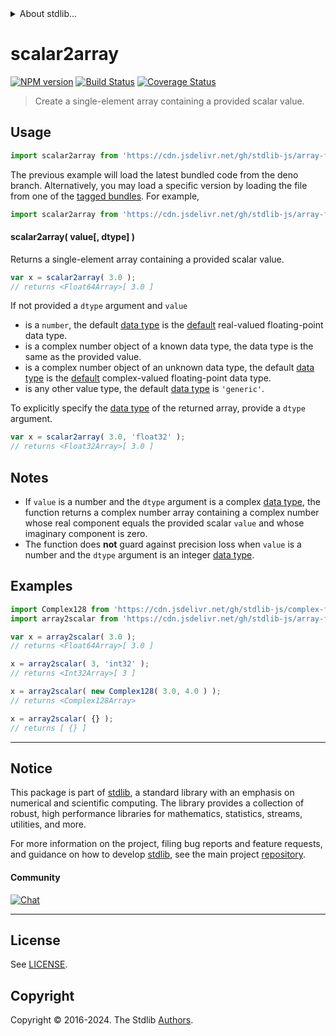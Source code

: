 <!--

@license Apache-2.0

Copyright (c) 2024 The Stdlib Authors.

Licensed under the Apache License, Version 2.0 (the "License");
you may not use this file except in compliance with the License.
You may obtain a copy of the License at

   http://www.apache.org/licenses/LICENSE-2.0

Unless required by applicable law or agreed to in writing, software
distributed under the License is distributed on an "AS IS" BASIS,
WITHOUT WARRANTIES OR CONDITIONS OF ANY KIND, either express or implied.
See the License for the specific language governing permissions and
limitations under the License.

-->


<details>
  <summary>
    About stdlib...
  </summary>
  <p>We believe in a future in which the web is a preferred environment for numerical computation. To help realize this future, we've built stdlib. stdlib is a standard library, with an emphasis on numerical and scientific computation, written in JavaScript (and C) for execution in browsers and in Node.js.</p>
  <p>The library is fully decomposable, being architected in such a way that you can swap out and mix and match APIs and functionality to cater to your exact preferences and use cases.</p>
  <p>When you use stdlib, you can be absolutely certain that you are using the most thorough, rigorous, well-written, studied, documented, tested, measured, and high-quality code out there.</p>
  <p>To join us in bringing numerical computing to the web, get started by checking us out on <a href="https://github.com/stdlib-js/stdlib">GitHub</a>, and please consider <a href="https://opencollective.com/stdlib">financially supporting stdlib</a>. We greatly appreciate your continued support!</p>
</details>

# scalar2array

[![NPM version][npm-image]][npm-url] [![Build Status][test-image]][test-url] [![Coverage Status][coverage-image]][coverage-url] <!-- [![dependencies][dependencies-image]][dependencies-url] -->

> Create a single-element array containing a provided scalar value.

<!-- Section to include introductory text. Make sure to keep an empty line after the intro `section` element and another before the `/section` close. -->

<section class="intro">

</section>

<!-- /.intro -->

<!-- Package usage documentation. -->



<section class="usage">

## Usage

```javascript
import scalar2array from 'https://cdn.jsdelivr.net/gh/stdlib-js/array-from-scalar@deno/mod.js';
```
The previous example will load the latest bundled code from the deno branch. Alternatively, you may load a specific version by loading the file from one of the [tagged bundles](https://github.com/stdlib-js/array-from-scalar/tags). For example,

```javascript
import scalar2array from 'https://cdn.jsdelivr.net/gh/stdlib-js/array-from-scalar@v0.1.0-deno/mod.js';
```

#### scalar2array( value\[, dtype] )

Returns a single-element array containing a provided scalar value.

```javascript
var x = scalar2array( 3.0 );
// returns <Float64Array>[ 3.0 ]
```

If not provided a `dtype` argument and `value`

-   is a `number`, the default [data type][@stdlib/array/dtypes] is the [default][@stdlib/array/defaults] real-valued floating-point data type.
-   is a complex number object of a known data type, the data type is the same as the provided value.
-   is a complex number object of an unknown data type, the default [data type][@stdlib/array/dtypes] is the [default][@stdlib/array/defaults] complex-valued floating-point data type.
-   is any other value type, the default [data type][@stdlib/array/dtypes] is `'generic'`.

To explicitly specify the [data type][@stdlib/array/dtypes] of the returned array, provide a `dtype` argument.

```javascript
var x = scalar2array( 3.0, 'float32' );
// returns <Float32Array>[ 3.0 ]
```

</section>

<!-- /.usage -->

<!-- Package usage notes. Make sure to keep an empty line after the `section` element and another before the `/section` close. -->

<section class="notes">

## Notes

-   If `value` is a number and the `dtype` argument is a complex [data type][@stdlib/array/dtypes], the function returns a complex number array containing a complex number whose real component equals the provided scalar `value` and whose imaginary component is zero.
-   The function does **not** guard against precision loss when `value` is a number and the `dtype` argument is an integer [data type][@stdlib/array/dtypes].

</section>

<!-- /.notes -->

<!-- Package usage examples. -->

<section class="examples">

## Examples

<!-- eslint no-undef: "error" -->

```javascript
import Complex128 from 'https://cdn.jsdelivr.net/gh/stdlib-js/complex-float64@deno/mod.js';
import array2scalar from 'https://cdn.jsdelivr.net/gh/stdlib-js/array-from-scalar@deno/mod.js';

var x = array2scalar( 3.0 );
// returns <Float64Array>[ 3.0 ]

x = array2scalar( 3, 'int32' );
// returns <Int32Array>[ 3 ]

x = array2scalar( new Complex128( 3.0, 4.0 ) );
// returns <Complex128Array>

x = array2scalar( {} );
// returns [ {} ]
```

</section>

<!-- /.examples -->

<!-- Section to include cited references. If references are included, add a horizontal rule *before* the section. Make sure to keep an empty line after the `section` element and another before the `/section` close. -->

<section class="references">

</section>

<!-- /.references -->

<!-- Section for related `stdlib` packages. Do not manually edit this section, as it is automatically populated. -->

<section class="related">

</section>

<!-- /.related -->

<!-- Section for all links. Make sure to keep an empty line after the `section` element and another before the `/section` close. -->


<section class="main-repo" >

* * *

## Notice

This package is part of [stdlib][stdlib], a standard library with an emphasis on numerical and scientific computing. The library provides a collection of robust, high performance libraries for mathematics, statistics, streams, utilities, and more.

For more information on the project, filing bug reports and feature requests, and guidance on how to develop [stdlib][stdlib], see the main project [repository][stdlib].

#### Community

[![Chat][chat-image]][chat-url]

---

## License

See [LICENSE][stdlib-license].


## Copyright

Copyright &copy; 2016-2024. The Stdlib [Authors][stdlib-authors].

</section>

<!-- /.stdlib -->

<!-- Section for all links. Make sure to keep an empty line after the `section` element and another before the `/section` close. -->

<section class="links">

[npm-image]: http://img.shields.io/npm/v/@stdlib/array-from-scalar.svg
[npm-url]: https://npmjs.org/package/@stdlib/array-from-scalar

[test-image]: https://github.com/stdlib-js/array-from-scalar/actions/workflows/test.yml/badge.svg?branch=v0.1.0
[test-url]: https://github.com/stdlib-js/array-from-scalar/actions/workflows/test.yml?query=branch:v0.1.0

[coverage-image]: https://img.shields.io/codecov/c/github/stdlib-js/array-from-scalar/main.svg
[coverage-url]: https://codecov.io/github/stdlib-js/array-from-scalar?branch=main

<!--

[dependencies-image]: https://img.shields.io/david/stdlib-js/array-from-scalar.svg
[dependencies-url]: https://david-dm.org/stdlib-js/array-from-scalar/main

-->

[chat-image]: https://img.shields.io/gitter/room/stdlib-js/stdlib.svg
[chat-url]: https://app.gitter.im/#/room/#stdlib-js_stdlib:gitter.im

[stdlib]: https://github.com/stdlib-js/stdlib

[stdlib-authors]: https://github.com/stdlib-js/stdlib/graphs/contributors

[umd]: https://github.com/umdjs/umd
[es-module]: https://developer.mozilla.org/en-US/docs/Web/JavaScript/Guide/Modules

[deno-url]: https://github.com/stdlib-js/array-from-scalar/tree/deno
[deno-readme]: https://github.com/stdlib-js/array-from-scalar/blob/deno/README.md
[umd-url]: https://github.com/stdlib-js/array-from-scalar/tree/umd
[umd-readme]: https://github.com/stdlib-js/array-from-scalar/blob/umd/README.md
[esm-url]: https://github.com/stdlib-js/array-from-scalar/tree/esm
[esm-readme]: https://github.com/stdlib-js/array-from-scalar/blob/esm/README.md
[branches-url]: https://github.com/stdlib-js/array-from-scalar/blob/main/branches.md

[stdlib-license]: https://raw.githubusercontent.com/stdlib-js/array-from-scalar/main/LICENSE

[@stdlib/array/dtypes]: https://github.com/stdlib-js/array-dtypes/tree/deno

[@stdlib/array/defaults]: https://github.com/stdlib-js/array-defaults/tree/deno

</section>

<!-- /.links -->
